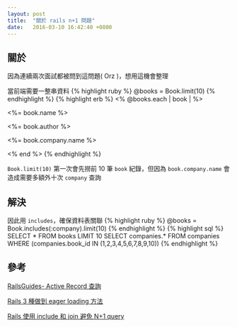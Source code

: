 ```yaml
---
layout: post
title:  "關於 rails n+1 問題"
date:   2016-03-10 16:42:40 +0800
---
```


## 關於

因為連續兩次面試都被問到這問題( Orz )，想用這機會整理

當前端需要一整串資料
{% highlight ruby %}
  @books = Book.limit(10)
{% endhighlight %}
{% highlight erb %}
  <% @books.each | book | %>
    <p> <%= book.name  %></p>
    <p> <%= book.author %></p>
    <p> <%= book.company.name %></p>
  <% end %>
{% endhighlight %}

```Book.limit(10)``` 第一次會先撈前 10 筆 ```book``` 紀錄，但因為 ```book.company.name``` 會造成需要多額外十次 ```company``` 查詢

## 解決

因此用 ```includes```，確保資料表關聯
{% highlight ruby %}
 @books = Book.includes(:company).limit(10)
{% endhighlight %}
{% highlight sql %}
 SELECT * FROM books LIMIT 10
 SELECT companies.* FROM companies WHERE (companies.book_id IN (1,2,3,4,5,6,7,8,9,10))
{% endhighlight %}

## 參考

[RailsGuides- Active Record 查詢](http://rails.ruby.tw/active_record_querying.html)

[Rails 3 種做到 eager loading 方法](http://blog.hothero.org/posts/2015/07/17/rails-3-do-eager-loading-method)

[Rails 使用 include 和 join 避免 N+1 query](http://motion-express.com/blog/20141028-rails-include-join-avoid-n-1-query)
